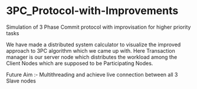 # 3PC_Protocol-with-Improvements
Simulation of 3 Phase Commit protocol with improvisation for higher priority tasks

We have made a distributed system calculator to visualize the improved approach to 3PC algorithm which we came up with. 
Here Transaction manager is our server node which distributes the workload among the Client Nodes which are supposed to be Participating Nodes.

Future Aim :- Multithreading and achieve live connection between all 3 Slave nodes
